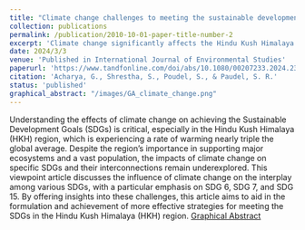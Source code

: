 ```yaml
---
title: "Climate change challenges to meeting the sustainable development goals in the Hindu Kush Himalayan region"
collection: publications
permalink: /publication/2010-10-01-paper-title-number-2
excerpt: 'Climate change significantly affects the Hindu Kush Himalaya (HKH) region, which is warming nearly three times faster than the global average. This article examines how climate change influences the interconnections between SDG 6 (clean water and sanitation), SDG 7 (affordable and clean energy), and SDG 15 (life on land) to support effective strategies for achieving these goals in the HKH region.'
date: 2024/3/3
venue: 'Published in International Journal of Environmental Studies'
paperurl: 'https://www.tandfonline.com/doi/abs/10.1080/00207233.2024.2322883'
citation: 'Acharya, G., Shrestha, S., Poudel, S., & Paudel, S. R.'
status: 'published'
graphical_abstract: "/images/GA_climate_change.png"
---
```



Understanding the effects of climate change on achieving the Sustainable Development Goals (SDGs) is critical, especially in the Hindu Kush Himalaya (HKH) region, which is experiencing a rate of warming nearly triple the global average. Despite the region’s importance in supporting major ecosystems and a vast population, the impacts of climate change on specific SDGs and their interconnections remain underexplored. This viewpoint article discusses the influence of climate change on the interplay among various SDGs, with a particular emphasis on SDG 6, SDG 7, and SDG 15. By offering insights into these challenges, this article aims to aid in the formulation and achievement of more effective strategies for meeting the SDGs in the Hindu Kush Himalaya (HKH) region.
[Graphical Abstract](/images/GA_climate_change.png)

